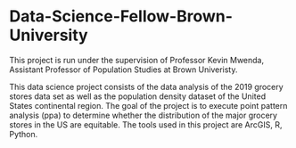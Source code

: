 # Data-Science-Fellow-Brown-University

This project is run under the supervision of Professor Kevin Mwenda, Assistant Professor of Population Studies at Brown Univeristy. 

This data science project consists of the data analysis of the 2019 grocery stores data set as well as the population density dataset of the United States continental region. The goal of the project is to execute point pattern analysis (ppa) to determine whether the distribution of the major grocery stores in the US are equitable. The tools used in this project are ArcGIS, R, Python. 
